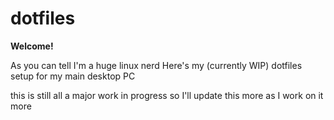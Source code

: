 # dotfiles

**Welcome!**

As you can tell I'm a huge linux nerd
Here's my (currently WIP) dotfiles setup for my main desktop PC

this is still all a major work in progress so I'll update this more as I work on it more

